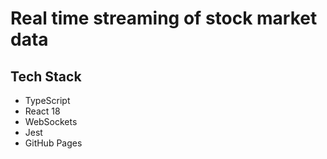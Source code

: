 # Real time streaming of stock market data

## Tech Stack

- TypeScript
- React 18
- WebSockets
- Jest
- GitHub Pages
